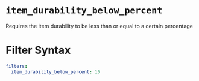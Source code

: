# `item_durability_below_percent`

Requires the item durability to be less than or equal to a certain percentage

# Filter Syntax
```yaml
filters:
  item_durability_below_percent: 10
```
